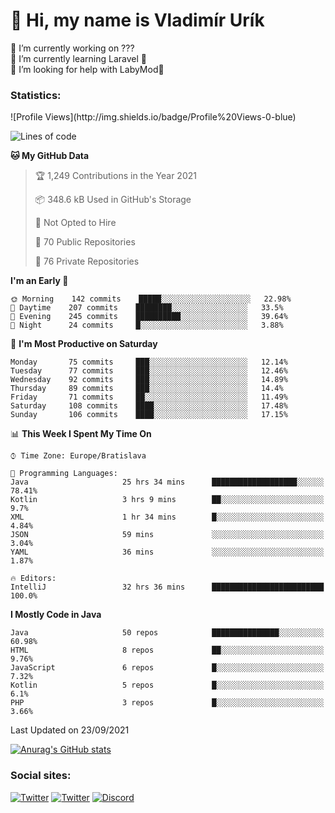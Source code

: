 <h1> 👋 Hi, my name is Vladimír Urík</h1>
<p>
 🔭 I’m currently working on ???<br>
 🌱 I’m currently learning Laravel 💙<br>
 🤔 I’m looking for help with LabyMod💝<br>
</p>
<h3>Statistics:</h3>
<!--START_SECTION:waka-->
![Profile Views](http://img.shields.io/badge/Profile%20Views-0-blue)

![Lines of code](https://img.shields.io/badge/From%20Hello%20World%20I%27ve%20Written-4.0%20million%20lines%20of%20code-blue)

**🐱 My GitHub Data** 

> 🏆 1,249 Contributions in the Year 2021
 > 
> 📦 348.6 kB Used in GitHub's Storage 
 > 
> 🚫 Not Opted to Hire
 > 
> 📜 70 Public Repositories 
 > 
> 🔑 76 Private Repositories  
 > 
**I'm an Early 🐤** 

```text
🌞 Morning    142 commits    █████░░░░░░░░░░░░░░░░░░░░   22.98% 
🌆 Daytime    207 commits    ████████░░░░░░░░░░░░░░░░░   33.5% 
🌃 Evening    245 commits    ██████████░░░░░░░░░░░░░░░   39.64% 
🌙 Night      24 commits     █░░░░░░░░░░░░░░░░░░░░░░░░   3.88%

```
📅 **I'm Most Productive on Saturday** 

```text
Monday       75 commits     ███░░░░░░░░░░░░░░░░░░░░░░   12.14% 
Tuesday      77 commits     ███░░░░░░░░░░░░░░░░░░░░░░   12.46% 
Wednesday    92 commits     ███░░░░░░░░░░░░░░░░░░░░░░   14.89% 
Thursday     89 commits     ███░░░░░░░░░░░░░░░░░░░░░░   14.4% 
Friday       71 commits     ██░░░░░░░░░░░░░░░░░░░░░░░   11.49% 
Saturday     108 commits    ████░░░░░░░░░░░░░░░░░░░░░   17.48% 
Sunday       106 commits    ████░░░░░░░░░░░░░░░░░░░░░   17.15%

```


📊 **This Week I Spent My Time On** 

```text
⌚︎ Time Zone: Europe/Bratislava

💬 Programming Languages: 
Java                     25 hrs 34 mins      ███████████████████░░░░░░   78.41% 
Kotlin                   3 hrs 9 mins        ██░░░░░░░░░░░░░░░░░░░░░░░   9.7% 
XML                      1 hr 34 mins        █░░░░░░░░░░░░░░░░░░░░░░░░   4.84% 
JSON                     59 mins             ░░░░░░░░░░░░░░░░░░░░░░░░░   3.04% 
YAML                     36 mins             ░░░░░░░░░░░░░░░░░░░░░░░░░   1.87%

🔥 Editors: 
IntelliJ                 32 hrs 36 mins      █████████████████████████   100.0%

```

**I Mostly Code in Java** 

```text
Java                     50 repos            ███████████████░░░░░░░░░░   60.98% 
HTML                     8 repos             ██░░░░░░░░░░░░░░░░░░░░░░░   9.76% 
JavaScript               6 repos             █░░░░░░░░░░░░░░░░░░░░░░░░   7.32% 
Kotlin                   5 repos             █░░░░░░░░░░░░░░░░░░░░░░░░   6.1% 
PHP                      3 repos             █░░░░░░░░░░░░░░░░░░░░░░░░   3.66%

```



 Last Updated on 23/09/2021
<!--END_SECTION:waka-->

[![Anurag's GitHub stats](https://github-readme-stats.vercel.app/api?username=vladimir-urik)](https://github.com/anuraghazra/github-readme-stats)

<h3>Social sites:</h3>
<p><a href="https://twitter.com/GGGEDR" target="_blank"><img alt="Twitter" src="https://img.shields.io/badge/twitter-%231DA1F2.svg?&style=for-the-badge&logo=twitter&logoColor=white" /></a> <a href="https://www.reddit.com/user/GGGEDR" target="_blank"><img alt="Twitter" src="https://img.shields.io/badge/reddit-%23FE6262.svg?&style=for-the-badge&logo=reddit&logoColor=white" /></a> <a href="https://discord.com/users/535708984959827978" target="_blank"><img alt="Discord" src="https://img.shields.io/badge/discord-%235865f2.svg?&style=for-the-badge&logo=discord&logoColor=white" />
</p>
